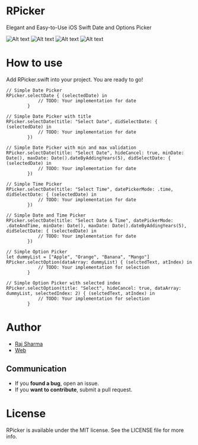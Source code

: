 # RPicker
Elegant and Easy-to-Use iOS Swift Date and Options Picker

![Alt text](https://github.com/rheyansh/RPicker/blob/master/Screenshots/1.png)
![Alt text](https://github.com/rheyansh/RPicker/blob/master/Screenshots/2.png)
![Alt text](https://github.com/rheyansh/RPicker/blob/master/Screenshots/3.png)
![Alt text](https://github.com/rheyansh/RPicker/blob/master/Screenshots/4.png)

# How to use
Add RPicker.swift into your project.
You are ready to go!

    // Simple Date Picker
    RPicker.selectDate { (selectedDate) in
                // TODO: Your implementation for date
            }            
    
    // Simple Date Picker with title
    RPicker.selectDate(title: "Select Date", didSelectDate: { (selectedDate) in
                // TODO: Your implementation for date
            })
            
    // Simple Date Picker with min and max validation
    RPicker.selectDate(title: "Select Date", hideCancel: true, minDate: Date(), maxDate: Date().dateByAddingYears(5), didSelectDate: { (selectedDate) in
                // TODO: Your implementation for date
            })      
    
    // Simple Time Picker
    RPicker.selectDate(title: "Select Time", datePickerMode: .time, didSelectDate: { (selectedDate) in
                // TODO: Your implementation for date
            })
    
    // Simple Date and Time Picker
    RPicker.selectDate(title: "Select Date & Time", datePickerMode: .dateAndTime, minDate: Date(), maxDate: Date().dateByAddingYears(5), didSelectDate: { (selectedDate) in
                // TODO: Your implementation for date
            })
            
    // Simple Option Picker
    let dummyList = ["Apple", "Orange", "Banana", "Mango"]
    RPicker.selectOption(dataArray: dummyList) { (selctedText, atIndex) in
                // TODO: Your implementation for selection
            }
            
    // Simple Option Picker with selected index
    RPicker.selectOption(title: "Select", hideCancel: true, dataArray: dummyList, selectedIndex: 2) { (selctedText, atIndex) in
                // TODO: Your implementation for selection
            }
# Author   

* [Raj Sharma](https://github.com/rheyansh)
* [Web](http://rajsharma.online/)

## Communication

* If you **found a bug**, open an issue.
* If you **want to contribute**, submit a pull request.

# License
RPicker is available under the MIT license. See the LICENSE file for more info.
